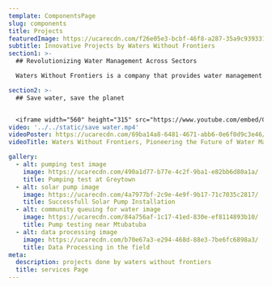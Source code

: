 ```yaml
---
template: ComponentsPage
slug: components
title: Projects
featuredImage: https://ucarecdn.com/f26e05e3-bcbf-46f8-a287-35a9c9393317/
subtitle: Innovative Projects by Waters Without Frontiers
section1: >-
  ## Revolutionizing Water Management Across Sectors

  Waters Without Frontiers is a company that provides water management consulting services to various clients and sectors, such as municipalities, industries, mines, and agriculture. The company showcases some of its innovative projects that aim to improve water efficiency, quality, and sustainability. These projects include developing new water sources, implementing water treatment processes, assessing environmental impact, designing dewatering systems, simulating groundwater flow, and evaluating land stability.

section2: >-
  ## Save water, save the planet


  <iframe width="560" height="315" src="https://www.youtube.com/embed/CDqtY-nuJpg" frameborder="0" allow="accelerometer; autoplay; clipboard-write; encrypted-media; gyroscope; picture-in-picture" allowfullscreen></iframe>
video: '../../static/save water.mp4'
videoPoster: https://ucarecdn.com/69ba14a8-6481-4671-abb6-0e6f0d9c3e46/
videoTitle: Waters Without Frontiers, Pioneering the Future of Water Management!

gallery:
  - alt: pumping test image
    image: https://ucarecdn.com/490a1d77-b77e-4c2f-9ba1-e82bb6d80a1a/
    title: Pumping test at Greytown
  - alt: solar pump image
    image: https://ucarecdn.com/4a7977bf-2c9e-4e9f-9b17-71c7035c2817/
    title: Successfull Solar Pump Installation
  - alt: community queuing for water image
    image: https://ucarecdn.com/84a756af-1c17-41ed-830e-ef8114893b10/
    title: Pump testing near Mtubatuba
  - alt: data processing image
    image: https://ucarecdn.com/b70e67a3-e294-468d-88e3-7be6fc6898a3/
    title: Data Processing in the field
meta:
  description: projects done by waters without frontiers
  title: services Page
---
```

